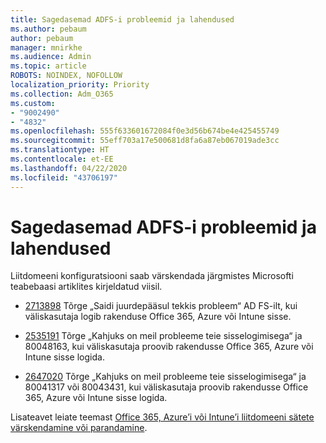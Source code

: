 ```yaml
---
title: Sagedasemad ADFS-i probleemid ja lahendused
ms.author: pebaum
author: pebaum
manager: mnirkhe
ms.audience: Admin
ms.topic: article
ROBOTS: NOINDEX, NOFOLLOW
localization_priority: Priority
ms.collection: Adm_O365
ms.custom:
- "9002490"
- "4832"
ms.openlocfilehash: 555f633601672084f0e3d56b674be4e425455749
ms.sourcegitcommit: 55eff703a17e500681d8fa6a87eb067019ade3cc
ms.translationtype: HT
ms.contentlocale: et-EE
ms.lasthandoff: 04/22/2020
ms.locfileid: "43706197"
---
```

# <a name="common-issues-and-resolutions-for-adfs"></a>Sagedasemad ADFS-i probleemid ja lahendused

Liitdomeeni konfiguratsiooni saab värskendada järgmistes Microsofti teabebaasi artiklites kirjeldatud viisil.

- [2713898](https://support.microsoft.com/help/2713898)  Tõrge „Saidi juurdepääsul tekkis probleem“ AD FS-ilt, kui väliskasutaja logib rakenduse Office 365, Azure või Intune sisse.

- [2535191](https://support.microsoft.com/help/2535191) Tõrge „Kahjuks on meil probleeme teie sisselogimisega“ ja 80048163, kui väliskasutaja proovib rakendusse Office 365, Azure või Intune sisse logida.

- [2647020](https://support.microsoft.com/help/2647020) Tõrge „Kahjuks on meil probleeme teie sisselogimisega“ ja 80041317 või 80043431, kui väliskasutaja proovib rakendusse Office 365, Azure või Intune sisse logida.

Lisateavet leiate teemast [Office 365, Azure’i või Intune’i liitdomeeni sätete värskendamine või parandamine](https://docs.microsoft.com/office365/troubleshoot/active-directory/update-federated-domain-office-365).
